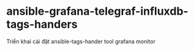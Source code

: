 # ansible-grafana-telegraf-influxdb-tags-handers
Triển khai cài đặt ansible-tags-hander tool grafana monitor

